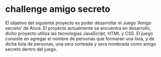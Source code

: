 <h1> challenge amigo secreto</h1>

El objetivo del siguiente proyecto es poder desarrollar el Juego 'Amigo secreto' de Alura. El proyecto actualmente se encuentra en desarrollo, dicho proyecto utiliza las tecnologías JavaScript, HTML y CSS.
El juego consiste en agregar el nombre de personas que formaran una lista, y de dicha lista de personas, una sera sorteada y sera nombrada como amigo secreto dentro del juego.
